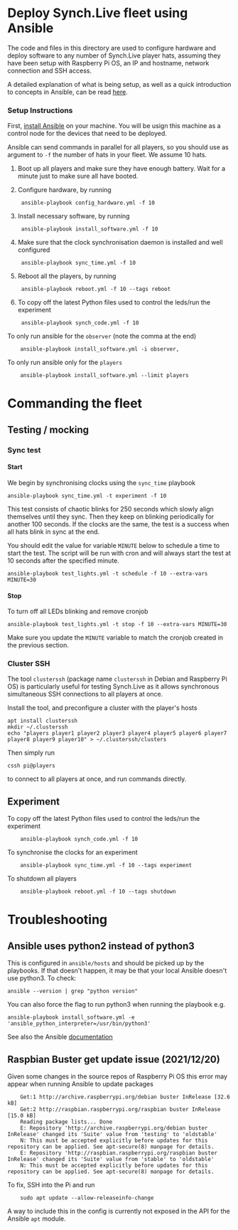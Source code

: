 # Deploy Synch.Live fleet using Ansible

The code and files in this directory are used to configure hardware and deploy software to any number of Synch.Live player hats, assuming they have been setup with Raspberry Pi OS, an IP and hostname, network connection and SSH access.

A detailed explanation of what is being setup, as well as a quick introduction to concepts in Ansible, can be read [here](https://mis.pm/synch-live-part-4#player-deploy).

### Setup Instructions

First, [install Ansible](https://docs.ansible.com/ansible/latest/installation_guide/intro_installation.html#installation-guide) on your machine. You will be usign this machine as a control node for the devices that need to be deployed.

Ansible can send commands in parallel for all players, so you should use as argument to `-f` the number of hats in your fleet. We assume 10 hats.

1. Boot up all players and make sure they have enough battery. Wait for a minute just to make sure all have booted.
2. Configure hardware, by running

        ansible-playbook config_hardware.yml -f 10

3. Install necessary software, by running

        ansible-playbook install_software.yml -f 10

4. Make sure that the clock synchronisation daemon is installed and well configured

        ansible-playbook sync_time.yml -f 10

5. Reboot all the players, by running

        ansible-playbook reboot.yml -f 10 --tags reboot

6. To copy off the latest Python files used to control the leds/run the experiment

        ansible-playbook synch_code.yml -f 10


To only run ansible for the `observer` (note the comma at the end)

        ansible-playbook install_software.yml -i observer,

To only run ansible only for the `players`

        ansible-playbook install_software.yml --limit players

# Commanding the fleet

## Testing / mocking

### Sync test
#### Start

We begin by synchronising clocks using the `sync_time` playbook

    ansible-playbook sync_time.yml -t experiment -f 10

This test consists of chaotic blinks for 250 seconds which slowly align
themselves until they sync. Then they keep on blinking periodically for
another 100 seconds. If the clocks are the same, the test is a success
when all hats blink in sync at the end.

You should edit the value for variable `MINUTE` below to schedule a time
to start the test. The script will be run with cron and will always start
the test at 10 seconds after the specified minute.

    ansible-playbook test_lights.yml -t schedule -f 10 --extra-vars MINUTE=30

#### Stop

To turn off all LEDs blinking and remove cronjob

    ansible-playbook test_lights.yml -t stop -f 10 --extra-vars MINUTE=30

Make sure you update the `MINUTE` variable to match the cronjob created
in the previous section.


### Cluster SSH

The tool `clusterssh` (package name `clusterssh` in Debian and Raspberry Pi OS)
is particularly useful for testing Synch.Live as it allows synchronous
simultaneous SSH connections to all players at once.

Install the tool, and preconfigure a cluster with the player's hosts

    apt install clusterssh
    mkdir ~/.clusterssh
    echo "players player1 player2 player3 player4 player5 player6 player7 player8 player9 player10" > ~/.clusterssh/clusters

Then simply run

    cssh pi@players

to connect to all players at once, and run commands directly.

## Experiment

To copy off the latest Python files used to control the leds/run the experiment

        ansible-playbook synch_code.yml -f 10


To synchronise the clocks for an experiment

        ansible-playbook sync_time.yml -f 10 --tags experiment


To shutdown all players

        ansible-playbook reboot.yml -f 10 --tags shutdown


# Troubleshooting

## Ansible uses python2 instead of python3

This is configured in `ansible/hosts` and should be picked up by the playbooks.
If that doesn't happen, it may be that your local Ansible doesn't use python3.
To check:

    ansible --version | grep "python version"

You can also force the flag to run python3 when running the playbook e.g.

    ansible-playbook install_software.yml -e 'ansible_python_interpreter=/usr/bin/python3'

See also the Ansible [documentation](https://docs.ansible.com/ansible/latest/reference_appendices/python_3_support.html#using-python-3-on-the-managed-machines-with-commands-and-playbooks)


## Raspbian Buster get update issue (2021/12/20)

Given some changes in the source repos of Raspberry Pi OS this error may appear when
running Ansible to update packages

        Get:1 http://archive.raspberrypi.org/debian buster InRelease [32.6 kB]
        Get:2 http://raspbian.raspberrypi.org/raspbian buster InRelease [15.0 kB]
        Reading package lists... Done
        E: Repository 'http://archive.raspberrypi.org/debian buster InRelease' changed its 'Suite' value from 'testing' to 'oldstable'
        N: This must be accepted explicitly before updates for this repository can be applied. See apt-secure(8) manpage for details.
        E: Repository 'http://raspbian.raspberrypi.org/raspbian buster InRelease' changed its 'Suite' value from 'stable' to 'oldstable'
        N: This must be accepted explicitly before updates for this repository can be applied. See apt-secure(8) manpage for details.


To fix, SSH into the Pi and run

        sudo apt update --allow-releaseinfo-change

A way to include this in the config is currently not exposed in the API for the Ansible `apt` module. 
